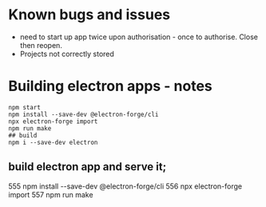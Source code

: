 

# Known bugs and issues
- need to start up app twice upon authorisation - once to authorise. Close then reopen.
- Projects not correctly stored

# Building electron apps - notes

```
npm start
npm install --save-dev @electron-forge/cli
npx electron-forge import
npm run make
## build
npm i --save-dev electron
```


## build electron app and serve it;
555  npm install --save-dev @electron-forge/cli
556  npx electron-forge import
557  npm run make

